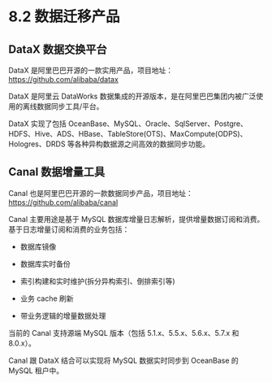 # 8.2 数据迁移产品

## DataX 数据交换平台

DataX 是阿里巴巴开源的一款实用产品，项目地址：<https://github.com/alibaba/datax>

DataX 是阿里云 DataWorks 数据集成的开源版本，是在阿里巴巴集团内被广泛使用的离线数据同步工具/平台。

DataX 实现了包括 OceanBase、MySQL、Oracle、SqlServer、Postgre、HDFS、Hive、ADS、HBase、TableStore(OTS)、MaxCompute(ODPS)、Hologres、DRDS 等各种异构数据源之间高效的数据同步功能。

## Canal 数据增量工具

Canal 也是阿里巴巴开源的一款数据同步产品，项目地址：<https://github.com/alibaba/canal>

Canal 主要用途是基于 MySQL 数据库增量日志解析，提供增量数据订阅和消费。基于日志增量订阅和消费的业务包括：

* 数据库镜像

* 数据库实时备份

* 索引构建和实时维护(拆分异构索引、倒排索引等)

* 业务 cache 刷新

* 带业务逻辑的增量数据处理

当前的 Canal 支持源端 MySQL 版本（包括 5.1.x、5.5.x、5.6.x、5.7.x 和 8.0.x）。

Canal 跟 DataX 结合可以实现将 MySQL 数据实时同步到 OceanBase 的 MySQL 租户中。
